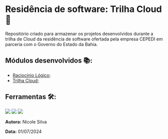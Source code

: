 # Residência de software: Trilha Cloud 🚀

Repositório criado para armazenar os projetos desenvolvidos durante a trilha de Cloud da residência de software ofertada pela empresa CEPEDI em parceria com o Governo do Estado da Bahia. 

## Módulos desenvolvidos 📚: 

- [Raciocínio Lógico](https://github.com/Nicolesilvaa/Residencia-de-software-Cloud/tree/main/RaciocionioLogico);
- [Trilha Cloud](https://github.com/Nicolesilvaa/Residencia-de-software-Cloud/tree/main/Cloud/Docker);

## Ferramentas 🛠️: 
  <img src="https://img.shields.io/badge/python-6E7B8B?style=for-the-badge&logo=python&logoColor=white" /> <img src="https://img.shields.io/badge/Docker-0077B5?style=for-the-badge&logo=Docker&logoColor=white" /> <img src="https://img.shields.io/badge/AWS-FFA500?style=for-the-badge&logo=aws&logoColor=white" />


**Autora:** Nicole Silva

**Data:** 01/07/2024
